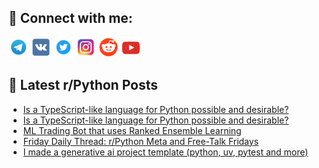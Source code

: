 ## 🔎 Connect with me:
[<img src="https://github.com/bullbesh/bullbesh/blob/main/images/Telegram.png" width="32" height="32" />](https://t.me/bullbesh)
[<img src="https://github.com/bullbesh/bullbesh/blob/main/images/VK.png" width="32" height="32" />](https://vk.com/bullbesh)
[<img src="https://github.com/bullbesh/bullbesh/blob/main/images/Twitter.png" width="32" height="32" />](https://twitter.com/bullbesh1)
[<img src="https://github.com/bullbesh/bullbesh/blob/main/images/Instagram.png" width="32" height="32" />](https://www.instagram.com/bullbesh)
[<img src="https://github.com/bullbesh/bullbesh/blob/main/images/Reddit.png" width="32" height="32" />](https://www.reddit.com/user/bullbesh)
[<img src="https://github.com/bullbesh/bullbesh/blob/main/images/YouTube.png" width="32" height="32" />](https://www.youtube.com/channel/UCtfjRs6uzgq5mfm8S06WTcg)

## 📕 Latest r/Python Posts
<!-- BLOG-POST-LIST:START -->
- [Is a TypeScript-like language for Python possible and desirable?](https://www.reddit.com/r/Python/comments/1h7uyiz/is_a_typescriptlike_language_for_python_possible/)
- [Is a TypeScript-like language for Python possible and desirable?](https://www.reddit.com/r/Python/comments/1h7uyic/is_a_typescriptlike_language_for_python_possible/)
- [ML Trading Bot that uses Ranked Ensemble Learning](https://www.reddit.com/r/Python/comments/1h7qtzs/ml_trading_bot_that_uses_ranked_ensemble_learning/)
- [Friday Daily Thread: r/Python Meta and Free-Talk Fridays](https://www.reddit.com/r/Python/comments/1h7nue4/friday_daily_thread_rpython_meta_and_freetalk/)
- [I made a generative ai project template &lpar;python, uv, pytest and more&rpar;](https://www.reddit.com/r/Python/comments/1h7ff4i/i_made_a_generative_ai_project_template_python_uv/)
<!-- BLOG-POST-LIST:END -->
